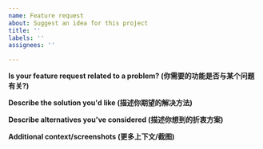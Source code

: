 ```yaml
---
name: Feature request
about: Suggest an idea for this project
title: ''
labels: ''
assignees: ''

---
```


**Is your feature request related to a problem? (你需要的功能是否与某个问题有关?)**


**Describe the solution you'd like (描述你期望的解决方法)**


**Describe alternatives you've considered (描述你想到的折衷方案)**


**Additional context/screenshots (更多上下文/截图)**
